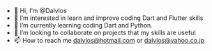 - 👋 Hi, I’m @Dalvlos
- 👀 I’m interested in learn and improve coding Dart and Flutter skills
- 🌱 I’m currently learning coding Dart and Python.
- 💞️ I’m looking to collaborate on projects that my skills are useful
- 📫 How to reach me dalvlos@hotmail.com or dalvlos@yahoo.co.jp

<!---
Dalvlos/Dalvlos is a ✨ special ✨ repository because its `README.md` (this file) appears on your GitHub profile.
You can click the Preview link to take a look at your changes.
--->
